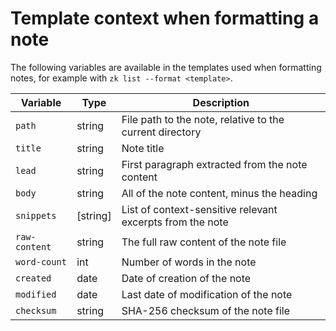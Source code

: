 # Template context when formatting a note

The following variables are available in the templates used when formatting notes, for example with `zk list --format <template>`.

| Variable      | Type     | Description                                               |
|---------------|----------|-----------------------------------------------------------|
| `path`        | string   | File path to the note, relative to the current directory  |
| `title`       | string   | Note title                                                |
| `lead`        | string   | First paragraph extracted from the note content           |
| `body`        | string   | All of the note content, minus the heading                |
| `snippets`    | [string] | List of context-sensitive relevant excerpts from the note |
| `raw-content` | string   | The full raw content of the note file                     |
| `word-count`  | int      | Number of words in the note                               |
| `created`     | date     | Date of creation of the note                              |
| `modified`    | date     | Last date of modification of the note                     |
| `checksum`    | string   | SHA-256 checksum of the note file                         |

